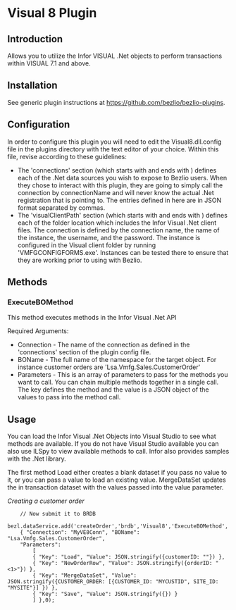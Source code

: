 # Visual 8 Plugin

## Introduction
Allows you to utilize the Infor VISUAL .Net objects to perform transactions within VISUAL 7.1 and above.  

## Installation
See generic plugin instructions at https://github.com/bezlio/bezlio-plugins.

## Configuration
In order to configure this plugin you will need to edit the Visual8.dll.config file in the plugins directory with the text editor of your choice.  Within this file, revise according to these guidelines:
* The 'connections' section (which starts with <setting name="connections" serializeAs="String"> and ends with </setting>) defines each of the .Net data sources you wish to expose to Bezlio users.  When they chose to interact with this plugin, they are going to simply call the connection by connectionName and will never know the actual .Net registration that is pointing to.  The entries defined in here are in JSON format separated by commas.
* The 'visualClientPath' section (which starts with <setting name="visualClientPath" serializeAs="String"> and ends with </setting>) defines each of the folder location which includes the Infor Visual .Net client files.
The connection is defined by the connection name, the name of the instance, the username, and the password. The instance is configured in the Visual client folder by running 'VMFGCONFIGFORMS.exe'. Instances can be tested there to ensure that they are working prior to using with Bezlio.

## Methods
### ExecuteBOMethod
This method executes methods in the Infor Visual .Net API

Required Arguments:
* Connection - The name of the connection as defined in the 'connections' section of the plugin config file.
* BOName - The full name of the namespace for the target object. For instance customer orders are 'Lsa.Vmfg.Sales.CustomerOrder'
* Parameters - This is an array of parameters to pass for the methods you want to call. You can chain multiple methods together in a single call. The key defines the method and the value is a JSON object of the values to pass into the method call.

## Usage
You can load the Infor Visual .Net Objects into Visual Studio to see what methods are available. If you do not have Visual Studio available you can also use ILSpy to view available methods to call. Infor also provides samples with the .Net library.

The first method Load either creates a blank dataset if you pass no value to it, or you can pass a value to load an existing value. MergeDataSet updates the in transaction dataset with the values passed into the value parameter.

*Creating a customer order*
```
    // Now submit it to BRDB
    bezl.dataService.add('createOrder','brdb','Visual8','ExecuteBOMethod',
    { "Connection": "MyVE8Conn", "BOName": "Lsa.Vmfg.Sales.CustomerOrder",
    "Parameters": 
        [
        { "Key": "Load", "Value": JSON.stringify({customerID: ""}) },
        { "Key": "NewOrderRow", "Value": JSON.stringify({orderID: "<1>"}) },
        { "Key": "MergeDataSet", "Value": JSON.stringify({CUSTOMER_ORDER: [{CUSTOMER_ID: "MYCUSTID", SITE_ID: "MYSITE"}] }) },
        { "Key": "Save", "Value": JSON.stringify({}) }
        ] },0);

```